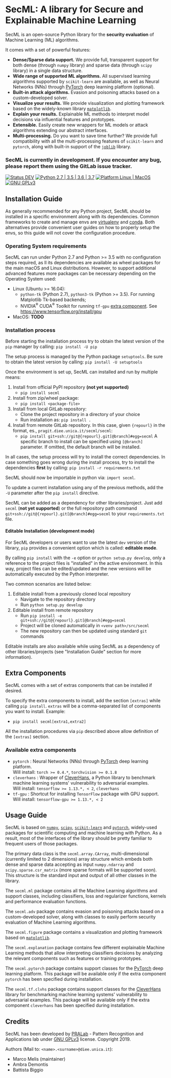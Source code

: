 # SecML: A library for Secure and Explainable Machine Learning

SecML is an open-source Python library for the **security evaluation** of Machine Learning (ML) algorithms.

It comes with a set of powerful features:
- **Dense/Sparse data support.** We provide full, transparent support for both dense (through `numpy` library) and sparse data (through `scipy` library) in a single data structure.
- **Wide range of supported ML algorithms.** All supervised learning algorithms supported by `scikit-learn` are available, as well as Neural Networks (NNs) through [PyTorch](https://pytorch.org/) deep learning platform (optional).
- **Built-in attack algorithms.** Evasion and poisoning attacks based on a custom-developed solver.
- **Visualize your results.** We provide visualization and plotting framework based on the widely-known library [`matplotlib`](https://matplotlib.org/).
- **Explain your results.** Explainable ML methods to interpret model decisions via influential features and prototypes.  
- **Extensible.** Easily create new wrappers for ML models or attack algorithms extending our abstract interfaces.
- **Multi-processing.** Do you want to save time further? We provide full compatibility with all the multi-processing features of `scikit-learn` and `pytorch`, along with built-in support of the [`joblib`](https://joblib.readthedocs.io/) library.

### SecML is currently in development. If you encounter any bug, please report them using the GitLab issue tracker.

[![Status DEV](https://img.shields.io/badge/status-dev-red.svg)]()
[![Python 2.7 | 3.5 | 3.6 | 3.7](https://img.shields.io/badge/python-2.7%20%7C%203.5%20%7C%203.6%20%7C%203.7-brightgreen.svg)]()
[![Platform Linux | MacOS ](https://img.shields.io/badge/platform-linux%20%7C%20macos-lightgrey.svg)]()
[![GNU GPLv3](https://img.shields.io/badge/license-GPL%20(%3E%3D%203)-blue.svg)](https://www.gnu.org/licenses/gpl-3.0.en.html)

## Installation Guide
As generally recommended for any Python project, SecML should be installed 
 in a specific environment along with its dependencies. Common frameworks to 
 create and manage envs are [virtualenv](https://virtualenv.pypa.io) and 
 [conda](https://conda.io). Both alternatives provide convenient user guides on 
 how to properly setup the envs, so this guide will not cover the configuration 
 procedure.

### Operating System requirements
SecML can run under Python 2.7 and Python >= 3.5 with no configuration steps required, 
as ll its dependencies are available as wheel packages for the main macOS and Linux 
distributions.
However, to support additional advanced features more packages can be necessary 
depending on the Operating System used:
- Linux (Ubuntu >= 16.04):
   - `python-tk` (Python 2.7), `python3-tk` (Python >= 3.5). For running Matplotlib Tk-based backends;
   - NVIDIA<sup>®</sup> CUDA<sup>®</sup> Toolkit for running `tf-gpu` [extra component](#extra-components). See https://www.tensorflow.org/install/gpu
- MacOS: **TODO**

### Installation process

Before starting the installation process try to obtain the latest version
of the `pip` manager by calling: `pip install -U pip`

The setup process is managed by the Python package `setuptools`. Be sure
 to obtain the latest version by calling: `pip install -U setuptools`

Once the environment is set up, SecML can installed and run by
 multiple means:
 1. Install from official PyPI repository **(not yet supported)**
    - `pip install secml`
 2. Install from zip/wheel package:
    - `pip install <package-file>`
 3. Install from local GitLab repository:
    - Clone the project repository in a directory of your choice
    - Run installation as: `pip install .`
 4. Install from remote GitLab repository. In this case, given
    `{repourl}` in the format, es., `pragit.diee.unica.it/secml/secml`:
    - `pip install git+ssh://git@{repourl}.git[@branch]#egg=secml`
    A specific branch to install can be specified using `[@branch]` parameter.
    If omitted, the default branch will be installed.

In all cases, the setup process will try to install the correct dependencies.
In case something goes wrong during the install process, try to install
 the dependencies **first** by calling: `pip install -r requirements.txt`

SecML should now be importable in python via: `import secml`.

To update a current installation using any of the previous methods, add the 
 `-U` parameter after the `pip install` directive.

SecML can be added as a dependency for other libraries/project.
Just add `secml` (**not yet supported**) or the full repository
path command `git+ssh://git@{repourl}.git[@branch]#egg=secml` to
your `requirements.txt` file.

#### Editable Installation (development mode)

For SecML developers or users want to use the latest `dev` version
of the library, `pip` provides a convenient option which is called: **editable mode**.

By calling `pip install` with the `-e` option or `python setup.py develop`,
only a reference to the project files is "installed" in the active
environment. In this way, project files can be edited/updated and the
new versions will be automatically executed by the Python interpreter.

Two common scenarios are listed below:
1. Editable install from a previously cloned local repository
    - Navigate to the repository directory
    - Run `python setup.py develop`
2. Editable install from remote repository
    - Run `pip install -e git+ssh://git@{repourl}.git[@branch]#egg=secml`
    - Project will be cloned automatically in `<venv path>/src/secml`
    - The new repository can then be updated using standard `git` commands

Editable installs are also available while using SecML as a
dependency of other libraries/projects (see "Installation Guide"
section for more information).

## Extra Components

SecML comes with a set of extras components that can be installed if desired.

To specify the extra components to install, add the section `[extras]` while calling `pip install`.
`extras` will be a comma-separated list of components you want to install. Example:
- `pip install secml[extra1,extra2]`

All the installation procedures via `pip` described above allow definition of the `[extras]` section.

### Available extra components
  - `pytorch` : Neural Networks (NNs) through [PyTorch](https://pytorch.org/) deep learning platform.  
    Will install: `torch >= 0.4.*`, `torchvision >= 0.1.8`
  - `cleverhans` : Wrapper of [CleverHans](https://github.com/tensorflow/cleverhans), 
    a Python library to benchmark machine learning systems' vulnerability to adversarial examples.  
    Will install: `tensorflow >= 1.13.*, < 2`, `cleverhans`
  - `tf-gpu` : Shortcut for installing `TensorFlow` package with GPU support.  
    Will install: `tensorflow-gpu >= 1.13.*, < 2`

## Usage Guide

SecML is based on [`numpy`](http://www.numpy.org/), [`scipy`](https://www.scipy.org/), [`scikit-learn`](https://scikit-learn.org/) and [`pytorch`](https://pytorch.org/), widely-used packages for scientific 
computing and machine learning with Python. As a result, most of the interfaces of the 
library should be pretty familiar to frequent users of those packages.

The primary data class is the `secml.array.CArray`, multi-dimensional (currently limited to 2 dimensions) array structure which embeds both dense and sparse data accepting as input `numpy.ndarray` and `scipy.sparse.csr_matrix` (more sparse formats will be supported soon). This structure is the standard input and output of all other classes in the library.

The `secml.ml` package contains all the Machine Learning algorithms and support classes, including classifiers, loss and regularizer functions, kernels and performance evaluation functions.

The `secml.adv` package contains evasion and poisoning attacks based on a custom-developed solver, along with classes to easily perform security evaluation of Machine Learning algorithms.

The `secml.figure` package contains a visualization and plotting framework based on [`matplotlib`](https://matplotlib.org/).

The `secml.explanation` package contains few different explainable Machine Learning methods that allow interpreting classifiers decisions by analyzing the relevant components such as features or training prototypes.

The `secml.pytorch` package contains support classes for the [PyTorch](https://pytorch.org/) deep learning platform. This package will be available only if the extra component `pytorch` has been specified during installation.

The `secml.tf.clvhs` package contains support classes for the [CleverHans](https://github.com/tensorflow/cleverhans) library for benchmarking machine learning systems' vulnerability to adversarial examples. 
This package will be available only if the extra component `cleverhans` has been specified during installation.

## Credits
SecML has been developed by [PRALab](https://pralab.diee.unica.it) - Pattern Recognition and Applications lab under [GNU GPLv3](https://www.gnu.org/licenses/gpl-3.0.en.html) license. Copyright 2019.

Authors (Mail to: `<name>.<surname>@diee.unica.it`):
- Marco Melis (maintainer)
- Ambra Demontis
- Battista Biggio
